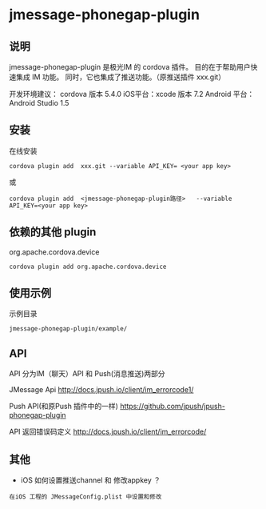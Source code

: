 
# jmessage-phonegap-plugin

## 说明

jmessage-phonegap-plugin  是极光IM 的 cordova 插件。 目的在于帮助用户快速集成 IM 功能。
同时，它也集成了推送功能。（原推送插件 xxx.git）

开发环境建议：
cordova 版本 5.4.0 
iOS平台：xcode 版本 7.2
Android 平台：Android Studio 1.5

## 安装

在线安装

`cordova plugin add  xxx.git --variable API_KEY= <your app key>`

或

`cordova plugin add  <jmessage-phonegap-plugin路径>   --variable API_KEY=<your app key>`



## 依赖的其他 plugin

org.apache.cordova.device

`cordova plugin add org.apache.cordova.device`

## 使用示例

示例目录

`jmessage-phonegap-plugin/example/`



## API 

API 分为IM（聊天）API 和  Push(消息推送)两部分

JMessage Api 
http://docs.jpush.io/client/im_errorcode1/

Push API(和原Push 插件中的一样)
https://github.com/jpush/jpush-phonegap-plugin

API 返回错误码定义
http://docs.jpush.io/client/im_errorcode/


## 其他

+ iOS 如何设置推送channel 和  修改appkey ？

`在iOS 工程的 JMessageConfig.plist 中设置和修改`




